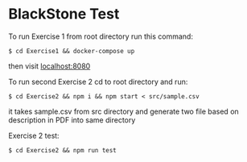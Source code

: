 # BlackStone Test
To run Exercise 1 from root directory run this command:
```
$ cd Exercise1 && docker-compose up
```
then visit [localhost:8080](http://localhost:8080)

To run second Exercise 2 cd to root directory and run:
```
$ cd Exercise2 && npm i && npm start < src/sample.csv  
```
it takes sample.csv from src directory and generate two file based on description in PDF into same directory

Exercise 2 test:
```
$ cd Exercise2 && npm run test
```